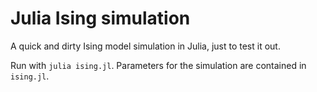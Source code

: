 # Julia Ising simulation

A quick and dirty Ising model simulation in Julia, just to test it out.

Run with `julia ising.jl`. Parameters for the simulation are contained in `ising.jl`.

